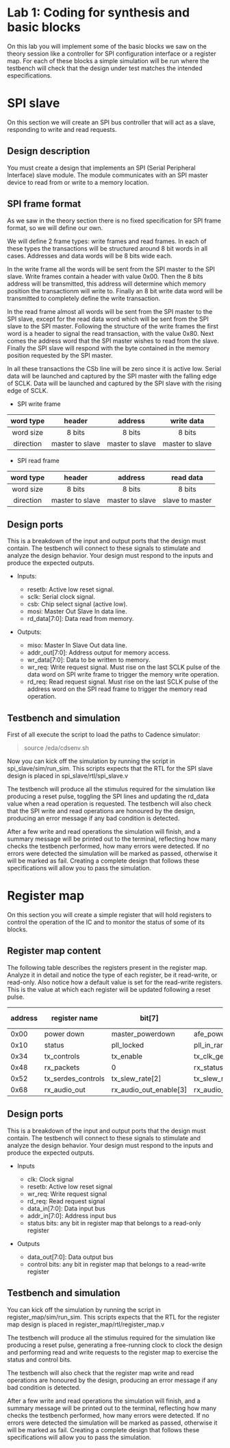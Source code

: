 # Lab 1: Coding for synthesis and basic blocks

On this lab you will implement some of the basic blocks we saw on the theory session like a controller for SPI configuration interface or a register map. For each of these blocks a simple simulation will be run where the testbench will check that the design under test matches the intended especifications.


# SPI slave
On this section we will create an SPI bus controller that will act as a slave, responding to write and read requests.

## Design description
You must create a design that implements an SPI (Serial Peripheral Interface) slave module. The module communicates with an SPI master device to read from or write to a memory location.

## SPI frame format
As we saw in the theory section there is no fixed specification for SPI frame format, so we will define our own.

We will define 2 frame types: write frames and read frames. In each of these types the transactions will be structured around 8 bit words in all cases. Addresses and data words will be 8 bits wide each.

In the write frame all the words will be sent from the SPI master to the SPI slave. Write frames contain a header with value 0x00. Then the 8 bits address will be transmitted, this address will determine which memory position the transactionm will write to. Finally an 8 bit write data word will be transmitted to completely define the write transaction.

In the read frame almost all words will be sent from the SPI master to the SPI slave, except for the read data word which will be sent from the SPI slave to the SPI master. Following the structure of the write frames the first word is a header to signal the read transaction, with the value 0x80. Next comes the address word that the SPI master wishes to read from the slave. Finally the SPI slave will respond with the byte contained in the memory position requested by the SPI master.

In all these transactions the CSb line will be zero since it is active low. Serial data will be launched and captured by the SPI master with the falling edge of SCLK. Data will be launched and captured by the SPI slave with the rising edge of SCLK.

- SPI write frame

|word type| header 	| address 	| write data 	|
|:---:|:---:|:---:|:---:|
|word size|8 bits|8 bits| 8 bits|
|direction|master to slave|master to slave|master to slave|

- SPI read frame

|word type| header 	| address 	| read data 	|
|:---:|:---:|:---:|:---:|
|word size|8 bits|8 bits| 8 bits|
|direction|master to slave|master to slave|slave to master|


## Design ports

This is a breakdown of the input and output ports that the design must contain. The testbench will connect to these signals to stimulate and analyze the design behavior. Your design must respond to the inputs and produce the expected outputs.

- Inputs: 

    - resetb: Active low reset signal.
    - sclk: Serial clock signal.
    - csb: Chip select signal (active low).
    - mosi: Master Out Slave In data line.
    - rd_data[7:0]: Data read from memory.

- Outputs:

    - miso: Master In Slave Out data line.
    - addr_out[7:0]: Address output for memory access.
    - wr_data[7:0]: Data to be written to memory.
    - wr_req: Write request signal. Must rise on the last SCLK pulse of the data word on SPI write frame to trigger the memory write operation.
    - rd_req: Read request signal. Must rise on the last SCLK pulse of the address word on the SPI read frame to trigger the memory read operation.

## Testbench and simulation

First of all execute the script to load the paths to Cadence simulator:

> source /eda/cdsenv.sh

Now you can kick off the simulation by running the script in spi_slave/sim/run_sim. This scripts expects that the RTL for the SPI slave design is placed in spi_slave/rtl/spi_slave.v

The testbench will produce all the stimulus required for the simulation like producing a reset pulse, toggling the SPI lines and updating the rd_data value when a read operation is requested. The testbench will also check that the SPI write and read operations are honoured by the design, producing an error message if any bad condition is detected.

After a few write and read operations the simulation will finish, and a summary message will be printed out to the terminal, reflecting how many checks the testbench performed, how many errors were detected. If no errors were detected the simulation will be marked as passed, otherwise it will be marked as fail. Creating a complete design that follows these specifications will allow you to pass the simulation.

# Register map

On this section you will create a simple register that will hold registers to control the operation of the IC and to monitor the status of some of its blocks.

## Register map content
The following table describes the registers present in the register map. Analyze it in detail and notice the type of each register, be it read-write, or read-only. Also notice how a default value is set for the read-write registers. This is the value at which each register will be updated following a reset pulse.


| address 	| register name 	| bit[7] 	| bit[6] 	| bit[5] 	| bit[4] 	| bit[3] 	| bit[2] 	| bit[1] 	| bit[0] 	| default value 	| type 	|
|---------	|---------------	|--------	|--------	|--------	|--------	|--------	|--------	|--------	|--------	|---------------	|------	|
|0x00|power down|master_powerdown|afe_powerdown|aaf_powerdown|pga_powerdown|pll_powerdown|pads_powerdown|0|0|0x80|read/write|
|0x10|status|pll_locked|pll_in_range|pga_saturate|vco_gear[1]|vco_gear[0]|0|0|0|NA|read-only|
|0x34|tx_controls|tx_enable|tx_clk_gen_enable|tx_despreader_enable|tx_freq_diversity_enable|tx_lane_sel[1]|tx_lane_sel[0]|0|0|0x84|read/write|
|0x48|rx_packets|0|rx_status_packet_detected|rx_infoframe_detected|rx_color_correct_detected|rx_content_protection_detected|rx_video_id_detected|rx_audio_id_detected|rx_aux_data_detected|NA|read-only|
|0x52|tx_serdes_controls|tx_slew_rate[2]|tx_slew_rate[1]|tx_slew_rate[0]|tx_phase_interpolation[1]|tx_phase_interpolation[0]|0|0|0|0xF0|read/write|
|0x68|rx_audio_out|rx_audio_out_enable[3]|rx_audio_out_enable[2]|rx_audio_out_enable[1]|rx_audio_out_enable[0]|rx_audio_out_format[1]|rx_audio_out_format[0]|0|0|0xFC|read/write|

## Design ports

This is a breakdown of the input and output ports that the design must contain. The testbench will connect to these signals to stimulate and analyze the design behavior. Your design must respond to the inputs and produce the expected outputs.

- Inputs

    - clk: Clock signal
    - resetb: Active low reset signal
    - wr_req: Write request signal
    - rd_req: Read request signal
    - data_in[7:0]: Data input bus
    - addr_in[7:0]: Address input bus
    - status bits: any bit in register map that belongs to a read-only register

- Outputs
    - data_out[7:0]: Data output bus
    - control bits: any bit in register map that belongs to a read-write register
    
## Testbench and simulation

You can kick off the simulation by running the script in register_map/sim/run_sim. This scripts expects that the RTL for the register map design is placed in register_map/rtl/register_map.v

The testbench will produce all the stimulus required for the simulation like producing a reset pulse, generating a free-running clock to clock the design and performing read and write requests to the register map to exercise the status and control bits. 

The testbench will also check that the register map write and read operations are honoured by the design, producing an error message if any bad condition is detected.

After a few write and read operations the simulation will finish, and a summary message will be printed out to the terminal, reflecting how many checks the testbench performed, how many errors were detected. If no errors were detected the simulation will be marked as passed, otherwise it will be marked as fail. Creating a complete design that follows these specifications will allow you to pass the simulation.
